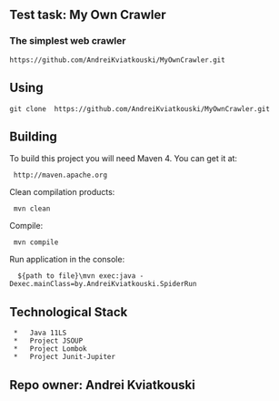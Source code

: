 
Test task:  My Own Crawler
----------------------------------------------------
### The simplest web crawler

    https://github.com/AndreiKviatkouski/MyOwnCrawler.git
     
Using
--------

    git clone  https://github.com/AndreiKviatkouski/MyOwnCrawler.git
     
Building
--------
 
 To build this project you will need Maven 4. You can get it at:
 
     http://maven.apache.org

 Clean compilation products:
 
     mvn clean
     
 Compile:
 
     mvn compile
     
 
  Run application in the console:
  
      ${path to file}\mvn exec:java -Dexec.mainClass=by.AndreiKviatkouski.SpiderRun

  ## Technological Stack
     *   Java 11LS
     *   Project JSOUP 
     *   Project Lombok
     *   Project Junit-Jupiter
   
     
 ## Repo owner: Andrei Kviatkouski
 